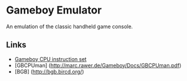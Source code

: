 # Gameboy Emulator
An emulation of the classic handheld game console.

## Links
* [Gameboy CPU instruction set](http://www.pastraiser.com/cpu/gameboy/gameboy_opcodes.html)
* [GBCPUman] (http://marc.rawer.de/Gameboy/Docs/GBCPUman.pdf)
* [BGB] (http://bgb.bircd.org/)
